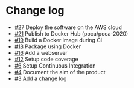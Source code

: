 # Change log

* [#27](https://gaufre.informatique.univ-paris-diderot.fr/michelbl/poca-2020/issues/27) Deploy the software on the AWS cloud
* [#21](https://gaufre.informatique.univ-paris-diderot.fr/michelbl/poca-2020/issues/21) Publish to Docker Hub (poca/poca-2020)
* [#19](https://gaufre.informatique.univ-paris-diderot.fr/michelbl/poca-2020/issues/19) Build a Docker image during CI
* [#18](https://gaufre.informatique.univ-paris-diderot.fr/michelbl/poca-2020/issues/18) Package using Docker
* [#16](https://gaufre.informatique.univ-paris-diderot.fr/michelbl/poca-2020/issues/16) Add a webserver
* [#12](https://gaufre.informatique.univ-paris-diderot.fr/michelbl/poca-2020/issues/12) Setup code coverage
* [#6](https://gaufre.informatique.univ-paris-diderot.fr/michelbl/poca-2020/issues/8) Setup Continuous Integration
* [#4](https://gaufre.informatique.univ-paris-diderot.fr/michelbl/poca-2020/issues/4) Document the aim of the product
* [#3](https://gaufre.informatique.univ-paris-diderot.fr/michelbl/poca-2020/issues/3) Add a change log
